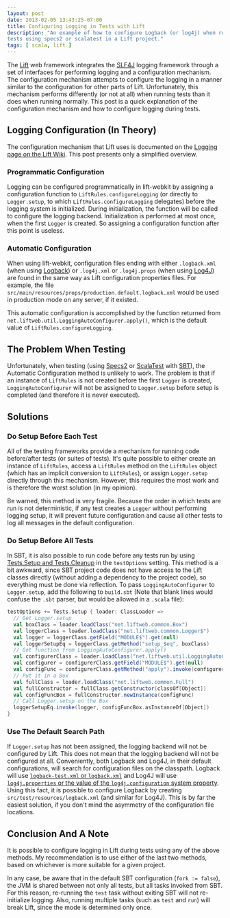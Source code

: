 ```yaml
---
layout: post
date: 2013-02-05 13:43:25-07:00
title: Configuring Logging in Tests with Lift
description: "An example of how to configure Logback (or log4j) when running
tests using specs2 or scalatest in a Lift project."
tags: [ scala, lift ]
---
```

The [Lift](http://liftweb.net/) web framework integrates the
[SLF4J](http://www.slf4j.org/) logging framework through a set of interfaces
for performing logging and a configuration mechanism.  The configuration
mechanism attempts to configure the logging in a manner similar to the
configuration for other parts of Lift.  Unfortunately, this mechanism performs
differently (or not at all) when running tests than it does when running
normally.  This post is a quick explanation of the configuration mechanism and
how to configure logging during tests.

<!--more-->

## Logging Configuration (In Theory)

The configuration mechanism that Lift uses is documented on the
[Logging page on the Lift
Wiki](https://app.assembla.com/spaces/liftweb/wiki/Logging#configuration).
This post presents only a simplified overview.

### Programmatic Configuration

Logging can be configured programmatically in lift-webkit by assigning a
configuration function to `LiftRules.configureLogging` (or directly to
`Logger.setup`, to which `LiftRules.configureLogging` delegates) before the
logging system is initialized.  During initialization, the function will be called to configure the logging backend.  Initialization is performed at most once,
when the first `Logger` is created.  So assigning a configuration function
after this point is useless.

### Automatic Configuration

When using lift-webkit, configuration files ending with either `.logback.xml`
(when using [Logback](http://logback.qos.ch/)) or `.log4j.xml` or
`.log4j.props` (when using [Log4J](https://logging.apache.org/log4j/1.2/)) are
found in the same way as Lift configuration properties files.  For
example, the file `src/main/resources/props/production.default.logback.xml`
would be used in production mode on any server, if it existed.

This automatic configuration is accomplished by the function returned from
`net.liftweb.util.LoggingAutoConfigurer.apply()`, which is the default value
of `LiftRules.configureLogging`.

## The Problem When Testing

Unfortunately, when testing (using
[Specs2](https://etorreborre.github.io/specs2/) or
[ScalaTest](http://www.scalatest.org/) with [SBT](http://www.scala-sbt.org/)),
the Automatic Configuration method is unlikely to work.  The problem is that
if an instance of `LiftRules` is not created before the first `Logger` is
created, `LoggingAutoConfigurer` will not be assigned to `Logger.setup` before
setup is completed (and therefore it is never executed).

## Solutions

### Do Setup Before Each Test

All of the testing frameworks provide a mechanism for running code
before/after tests (or suites of tests).  It's quite possible to either create
an instance of `LiftRules`, access a `LiftRules` method on the `LiftRules`
object (which has an implicit conversion to `LiftRules`), or assign
`Logger.setup` directly through this mechanism.  However, this requires the
most work and is therefore the worst solution (in my opinion).

Be warned, this method is very fragile.  Because the order in which tests are
run is not deterministic, if any test creates a `Logger` without performing
logging setup, it will prevent future configuration and cause all other tests
to log all messages in the default configuration.

### Do Setup Before All Tests

In SBT, it is also possible to run code before any tests run by using
[Tests.Setup and
Tests.Cleanup](http://www.scala-sbt.org/release/docs/Testing.html#Setup+and+Cleanup)
in the `testOptions` setting.  This method is a bit awkward, since SBT project
code does not have access to the Lift classes directly (without adding a
dependency to the project code), so everything must be done via reflection.
To pass `LoggingAutoConfigurer` to `Logger.setup`, add the following to
`build.sbt` (Note that blank lines would confuse the `.sbt` parser, but would
be allowed in a `.scala` file):

``` scala
testOptions += Tests.Setup { loader: ClassLoader =>
  // Get Logger.setup
  val boxClass = loader.loadClass("net.liftweb.common.Box")
  val loggerClass = loader.loadClass("net.liftweb.common.Logger$")
  val logger = loggerClass.getField("MODULE$").get(null)
  val loggerSetupEq = loggerClass.getMethod("setup_$eq", boxClass)
  // Get function from LoggingAutoConfigurer.apply()
  val configurerClass = loader.loadClass("net.liftweb.util.LoggingAutoConfigurer$")
  val configurer = configurerClass.getField("MODULE$").get(null)
  val configFunc = configurerClass.getMethod("apply").invoke(configurer)
  // Put it in a Box
  val fullClass = loader.loadClass("net.liftweb.common.Full")
  val fullConstructor = fullClass.getConstructor(classOf[Object])
  val configFuncBox = fullConstructor.newInstance(configFunc)
  // Call Logger.setup on the Box
  loggerSetupEq.invoke(logger, configFuncBox.asInstanceOf[Object])
}
```

### Use The Default Search Path

If `Logger.setup` has not been assigned, the logging backend will not be
configured by Lift.  This does not mean that the logging backend will not be
configured at all.  Conveniently, both Logback and Log4J, in their default
configurations, will search for configuration files on the classpath.  Logback
will use [`logback-test.xml` or
`logback.xml`](http://logback.qos.ch/manual/configuration.html) and Log4J will
use [`log4j.properties` or the value of the `log4j.configuration` system
property](https://logging.apache.org/log4j/1.2/manual.html#defaultInit).  Using
this fact, it is possible to configure Logback by creating
`src/test/resources/logback.xml` (and similar for Log4J).  This is by far the
easiest solution, if you don't mind the asymmetry of the configuration file
locations.

## Conclusion And A Note

It is possible to configure logging in Lift during tests using any of the
above methods.  My recommendation is to use either of the last two methods,
based on whichever is more suitable for a given project.

In any case, be aware that in the default SBT configuration (`fork := false`),
the JVM is shared between not only all tests, but all tasks invoked from SBT.
For this reason, re-running the `test` task without exiting SBT will not
re-initialize logging.  Also, running multiple tasks (such as `test` and
`run`) will break Lift, since the mode is determined only once.
